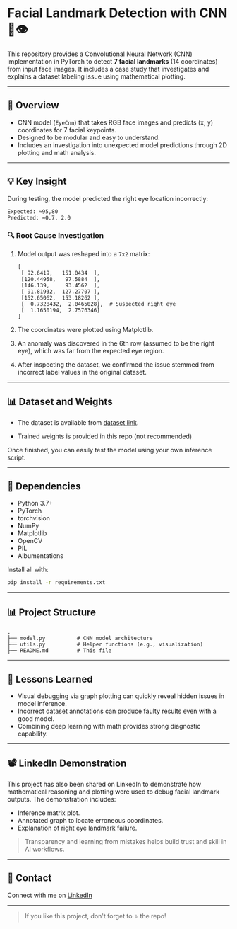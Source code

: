 # Facial Landmark Detection with CNN 🧠👁️

This repository provides a Convolutional Neural Network (CNN) implementation in PyTorch to detect **7 facial landmarks** (14 coordinates) from input face images. It includes a case study that investigates and explains a dataset labeling issue using mathematical plotting.

---

## 🚀 Overview

* CNN model (`EyeCnn`) that takes RGB face images and predicts (x, y) coordinates for 7 facial keypoints.
* Designed to be modular and easy to understand.
* Includes an investigation into unexpected model predictions through 2D plotting and math analysis.

---

## 💡 Key Insight

During testing, the model predicted the right eye location incorrectly:

```
Expected: ≈95,80 
Predicted: ≈0.7, 2.0
```

### 🔍 Root Cause Investigation

1. Model output was reshaped into a `7x2` matrix:

   ```
   [
    [ 92.6419,   151.0434  ],
    [120.44958,   97.5884  ],
    [146.139,     93.4562  ],
    [ 91.81932,  127.27707 ],
    [152.65062,  153.18262 ],
    [  0.7328432,  2.0465028],  # Suspected right eye
    [  1.1650194,  2.7576346]
   ]
   ```
2. The coordinates were plotted using Matplotlib.
3. An anomaly was discovered in the 6th row (assumed to be the right eye), which was far from the expected eye region.
4. After inspecting the dataset, we confirmed the issue stemmed from incorrect label values in the original dataset.

---

## 📊 Dataset and Weights


* The dataset is available from [dataset link](https://mmlab.ie.cuhk.edu.hk/projects/TCDCN.html).

* Trained weights is provided in this repo (not recommended)

Once finished, you can easily test the model using your own inference script.

---

## 🚚 Dependencies

* Python 3.7+
* PyTorch
* torchvision
* NumPy
* Matplotlib
* OpenCV
* PIL
* Albumentations

Install all with:

```bash
pip install -r requirements.txt
```

---

## 📊 Project Structure

```
.
├── model.py          # CNN model architecture
├── utils.py          # Helper functions (e.g., visualization)
├── README.md         # This file
```

---

## 🧠 Lessons Learned

* Visual debugging via graph plotting can quickly reveal hidden issues in model inference.
* Incorrect dataset annotations can produce faulty results even with a good model.
* Combining deep learning with math provides strong diagnostic capability.

---

## 📽️ LinkedIn Demonstration

This project has also been shared on LinkedIn to demonstrate how mathematical reasoning and plotting were used to debug facial landmark outputs. The demonstration includes:

* Inference matrix plot.
* Annotated graph to locate erroneous coordinates.
* Explanation of right eye landmark failure.

> Transparency and learning from mistakes helps build trust and skill in AI workflows.

---

## 💬 Contact

Connect with me on [LinkedIn](https://www.linkedin.com/in/ashwanth-kk-267151341/)


---

> If you like this project, don't forget to ⭐ the repo!

